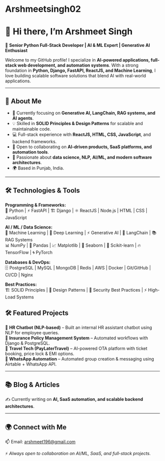 # Arshmeetsingh02
# 👋 Hi there, I’m Arshmeet Singh  
🚀 **Senior Python Full-Stack Developer | AI & ML Expert | Generative AI Enthusiast**  

Welcome to my GitHub profile! I specialize in **AI-powered applications, full-stack web development, and automation systems**. With a strong foundation in **Python, Django, FastAPI, ReactJS, and Machine Learning**, I love building scalable software solutions that blend AI with real-world applications.  

---

## 🌱 About Me  
- 🔭 Currently focusing on **Generative AI, LangChain, RAG systems, and AI agents**.  
- 💡 Skilled in **SOLID Principles & Design Patterns** for scalable and maintainable code.  
- 💻 Full-stack experience with **ReactJS, HTML, CSS, JavaScript**, and backend frameworks.  
- 👯 Open to collaborating on **AI-driven products, SaaS platforms, and automation tools**.  
- 💬 Passionate about **data science, NLP, AI/ML, and modern software architectures**.  
- 🌍 Based in Punjab, India.  

---

## 🛠️ Technologies & Tools  

**Programming & Frameworks:**  
🐍 Python | ⚡ FastAPI | 🏗️ Django | ⚛️ ReactJS | Node.js | HTML | CSS | JavaScript  

**AI / ML / Data Science:**  
🤖 Machine Learning | 🧠 Deep Learning | ⚡ Generative AI | 🔗 LangChain | 📚 RAG Systems  
📊 NumPy | 🐼 Pandas | 📈 Matplotlib | 🎨 Seaborn | 🔎 Scikit-learn | 🔥 TensorFlow | 🌀 PyTorch  

**Databases & DevOps:**  
🗄️ PostgreSQL | MySQL | MongoDB | Redis | AWS | Docker | Git/GitHub | CI/CD | Nginx  

**Best Practices:**  
🏗️ SOLID Principles | 🧩 Design Patterns | 🔐 Security Best Practices | ⚡ High-Load Systems  


## 🛠️ Featured Projects  
🔹 **HR Chatbot (NLP-based)** – Built an internal HR assistant chatbot using NLP for employee queries.  
🔹 **Insurance Policy Management System** – Automated workflows with Django & PostgreSQL.  
🔹 **Travel Tech (PayLaterTravel)** – AI-powered OTA platform with ticket booking, price lock & EMI options.  
🔹 **WhatsApp Automation** – Automated group creation & messaging using Airtable + WhatsApp API.  

---

## 📚 Blog & Articles  
✍️ Currently writing on **AI, SaaS automation, and scalable backend architectures**.  

---

## 🌍 Connect with Me  
📫 Email: arshmeet196@gmail.com

⚡ *Always open to collaboration on AI/ML, SaaS, and full-stack projects.*
